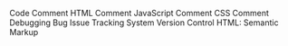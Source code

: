 Code Comment
HTML Comment
JavaScript Comment
CSS Comment
Debugging
Bug
Issue Tracking System
Version Control
HTML: Semantic Markup
